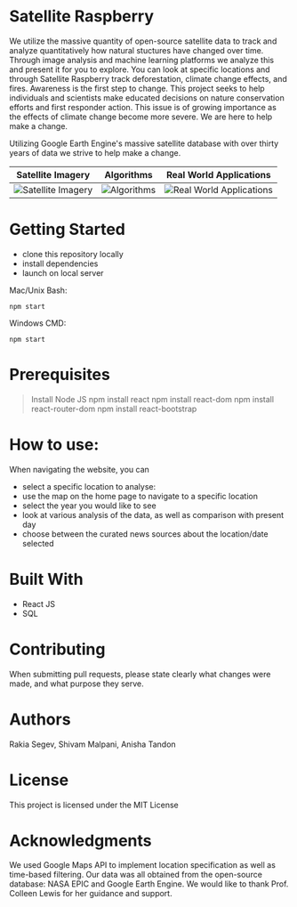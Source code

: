 # Satellite Raspberry 
We utilize the massive quantity of open-source satellite data to track and analyze quantitatively how natural stuctures have changed over time. Through image analysis and machine learning platforms we analyze this and present it for you to explore. You can look at specific locations and through Satellite Raspberry track deforestation, climate change effects, and fires. Awareness is the first step to change. This project seeks to help individuals and scientists make educated decisions on nature conservation efforts and first responder action. This issue is of growing importance as the effects of climate change become more severe. We are here to help make a change.

Utilizing Google Earth Engine's massive satellite database with over thirty years of data we strive to help make a change. 

Satellite Imagery            |  Algorithms |  Real World Applications
:-------------------------:|:-------------------------:|:-------------------------:
![](static/images/Satellite.png "Satellite Imagery") |  ![](static/images/Algorithm.png "Algorithms") | ![](static/images/World.png "Real World Applications")



# Getting Started
- clone this repository locally 
- install dependencies 
- launch on local server 

Mac/Unix Bash: 
```
npm start
```


Windows CMD: 
```
npm start
```


# Prerequisites
> Install Node JS
> npm install react
> npm install react-dom
> npm install react-router-dom
> npm install react-bootstrap

# How to use: 
When navigating the website, you can 

- select a specific location to analyse: 
- use the map on the home page to navigate to a specific location 
- select the year you would like to see 
- look at various analysis of the data, as well as comparison with present day 
- choose between the curated news sources about the location/date selected 

# Built With
- React JS
- SQL

# Contributing
When submitting pull requests, please state clearly what changes were made, and what purpose they serve. 

# Authors
Rakia Segev, Shivam Malpani, Anisha Tandon 

# License
This project is licensed under the MIT License

# Acknowledgments
We used Google Maps API to implement location specification as well as time-based filtering. Our data was all obtained from the open-source database: NASA EPIC and Google Earth Engine. We would like to thank Prof. Colleen Lewis for her guidance and support. 